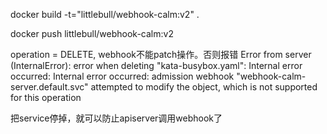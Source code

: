 docker build -t="littlebull/webhook-calm:v2" .

docker push littlebull/webhook-calm:v2

operation = DELETE, webhook不能patch操作。否则报错
Error from server (InternalError): error when deleting "kata-busybox.yaml": Internal error occurred: Internal error occurred: admission webhook "webhook-calm-server.default.svc" attempted to modify the object, which is not supported for this operation

把service停掉，就可以防止apiserver调用webhook了